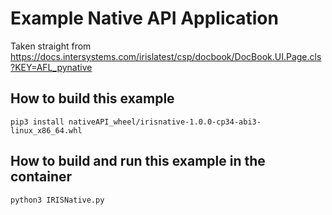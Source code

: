 # Example Native API Application

Taken straight from https://docs.intersystems.com/irislatest/csp/docbook/DocBook.UI.Page.cls?KEY=AFL_pynative

## How to build this example

```
pip3 install nativeAPI_wheel/irisnative-1.0.0-cp34-abi3-linux_x86_64.whl 
```

## How to build and run this example in the container

```
python3 IRISNative.py 
```
